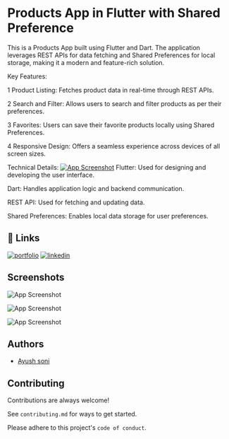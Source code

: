 
# Products App in Flutter with Shared Preference

This is a Products App built using Flutter and Dart. The application leverages REST APIs for data fetching and Shared Preferences for local storage, making it a modern and feature-rich solution.


Key Features:

1 Product Listing: Fetches product data in real-time through REST APIs.

2 Search and Filter: Allows users to search and filter products as per their preferences.

3 Favorites: Users can save their favorite products locally using Shared Preferences.

4 Responsive Design: Offers a seamless experience across devices of all screen sizes.

Technical Details:
<a href = "https://github.com/AyushSoni45655/ProductsApp/releases/download/1.0.0/ProductApp.apk">![App Screenshot](https://ibb.co/3rdyPyy)</a>
Flutter: Used for designing and developing the user interface.

Dart: Handles application logic and backend communication.

REST API: Used for fetching and updating data.

Shared Preferences: Enables local data storage for user preferences.




## 🔗 Links
[![portfolio](https://img.shields.io/badge/my_portfolio-000?style=for-the-badge&logo=ko-fi&logoColor=white)](https://katherineoelsner.com/)
[![linkedin](https://img.shields.io/badge/linkedin-0A66C2?style=for-the-badge&logo=linkedin&logoColor=white)](https://www.linkedin.com/)



## Screenshots

![App Screenshot](https://ibb.co/mBGwQGH)

![App Screenshot](https://ibb.co/hCV8y5x)

![App Screenshot](https://ibb.co/wCDcYbJ)



## Authors

- [Ayush soni](https://www.github.com/octokatherine)


## Contributing

Contributions are always welcome!

See `contributing.md` for ways to get started.

Please adhere to this project's `code of conduct`.

